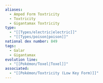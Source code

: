 ```yaml
---
aliases:
  - Amped Form Toxtricity
  - Toxtricity
  - Gigantamax Toxtricity
type:
  - "[[Types/electric|electric]]"
  - "[[Types/poison|poison]]"
national dex number: 849
tags:
  - Galar
  - Gigantamax
evolution line:
  - "[[Pokémon/Toxel|Toxel]]"
associated:
  - "[[Pokémon/Toxtricity (Low Key Form)]]"
---
```

